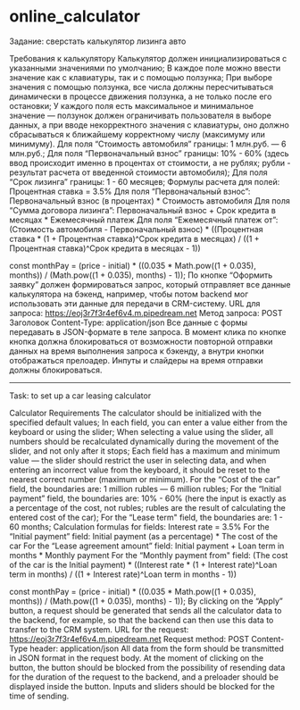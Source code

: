 # online_calculator

Задание: сверстать калькулятор лизинга авто


Требования к калькулятору
Калькулятор должен инициализироваться с указанными значениями по умолчанию;
В каждое поле можно ввести значение как с клавиатуры, так и с помощью ползунка;
При выборе значения с помощью ползунка, все числа должны пересчитываться динамически в процессе движения ползунка, а не только после его остановки;
У каждого поля есть максимальное и минимальное значение — ползунок должен ограничивать пользователя в выборе данных, а при вводе некорректного значения с клавиатуры, оно должно сбрасываться к ближайшему корректному числу (максимуму или минимуму).
Для поля “Стоимость автомобиля” границы: 1 млн.руб. — 6 млн.руб.;
Для поля “Первоначальный взнос” границы: 10% - 60% (здесь ввод происходит именно в процентах от стоимости, а не рублях; рубли - результат расчета от введенной стоимости автомобиля);
Для поля “Срок лизинга” границы: 1 - 60 месяцев;
Формулы расчета для полей:
Процентная ставка = 3.5%
Для поля “Первоначальный взнос”: 
Первоначальный взнос (в процентах) * Стоимость автомобиля
Для поля “Сумма договора лизинга”:
Первоначальный взнос + Срок кредита в месяцах * Ежемесячный платеж
Для поля “Ежемесячный платеж от”:
(Стоимость автомобиля - Первоначальный взнос) * ((Процентная ставка * (1 + Процентная ставка)^Срок кредита в месяцах) / ((1 + Процентная ставка)^Срок кредита в месяцах - 1)) 

const monthPay = (price - initial) * ((0.035 * Math.pow((1 + 0.035), months)) / (Math.pow((1 + 0.035), months) - 1));
По кнопке “Оформить заявку” должен формироваться запрос, который отправляет все данные калькулятора на бэкенд, например, чтобы потом backend мог использовать эти данные для передачи в CRM-систему.
URL для запроса: https://eoj3r7f3r4ef6v4.m.pipedream.net
Метод запроса: POST
Заголовок Content-Type: application/json
Все данные с формы передавать в JSON-формате в теле запроса.
В момент клика по кнопке кнопка должна блокироваться от возможности повторной отправки данных на время выполнения запроса к бэкенду, а внутри кнопки отображаться прелоадер. Инпуты и слайдеры на время отправки должны блокироваться.

----

Task: to set up a car leasing calculator


Calculator Requirements
The calculator should be initialized with the specified default values;
In each field, you can enter a value either from the keyboard or using the slider;
When selecting a value using the slider, all numbers should be recalculated dynamically during the movement of the slider, and not only after it stops;
Each field has a maximum and minimum value — the slider should restrict the user in selecting data, and when entering an incorrect value from the keyboard, it should be reset to the nearest correct number (maximum or minimum).
For the “Cost of the car” field, the boundaries are: 1 million rubles — 6 million rubles;
For the “Initial payment” field, the boundaries are: 10% - 60% (here the input is exactly as a percentage of the cost, not rubles; rubles are the result of calculating the entered cost of the car);
For the “Lease term" field, the boundaries are: 1 - 60 months;
Calculation formulas for fields:
Interest rate = 3.5%
For the “Initial payment” field: 
Initial payment (as a percentage) * The cost of the car
For the “Lease agreement amount” field:
Initial payment + Loan term in months * Monthly payment
For the “Monthly payment from" field:
(The cost of the car is the Initial payment) * ((Interest rate * (1 + Interest rate)^Loan term in months) / ((1 + Interest rate)^Loan term in months - 1)) 

const monthPay = (price - initial) * ((0.035 * Math.pow((1 + 0.035), months)) / (Math.pow((1 + 0.035), months) - 1));
By clicking on the “Apply” button, a request should be generated that sends all the calculator data to the backend, for example, so that the backend can then use this data to transfer to the CRM system.
URL for the request: https://eoj3r7f3r4ef6v4.m.pipedream.net
Request method: POST
Content-Type header: application/json
All data from the form should be transmitted in JSON format in the request body.
At the moment of clicking on the button, the button should be blocked from the possibility of resending data for the duration of the request to the backend, and a preloader should be displayed inside the button. Inputs and sliders should be blocked for the time of sending.
